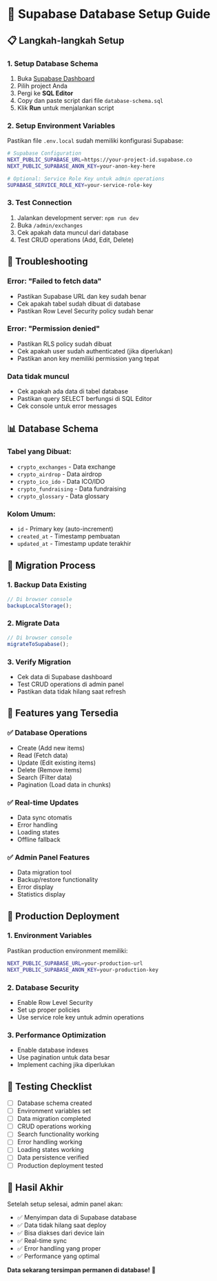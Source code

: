 # 🚀 Supabase Database Setup Guide

## 📋 **Langkah-langkah Setup**

### **1. Setup Database Schema**

1. Buka [Supabase Dashboard](https://supabase.com/dashboard)
2. Pilih project Anda
3. Pergi ke **SQL Editor**
4. Copy dan paste script dari file `database-schema.sql`
5. Klik **Run** untuk menjalankan script

### **2. Setup Environment Variables**

Pastikan file `.env.local` sudah memiliki konfigurasi Supabase:

```bash
# Supabase Configuration
NEXT_PUBLIC_SUPABASE_URL=https://your-project-id.supabase.co
NEXT_PUBLIC_SUPABASE_ANON_KEY=your-anon-key-here

# Optional: Service Role Key untuk admin operations
SUPABASE_SERVICE_ROLE_KEY=your-service-role-key
```

### **3. Test Connection**

1. Jalankan development server: `npm run dev`
2. Buka `/admin/exchanges`
3. Cek apakah data muncul dari database
4. Test CRUD operations (Add, Edit, Delete)

## 🔧 **Troubleshooting**

### **Error: "Failed to fetch data"**
- Pastikan Supabase URL dan key sudah benar
- Cek apakah tabel sudah dibuat di database
- Pastikan Row Level Security policy sudah benar

### **Error: "Permission denied"**
- Pastikan RLS policy sudah dibuat
- Cek apakah user sudah authenticated (jika diperlukan)
- Pastikan anon key memiliki permission yang tepat

### **Data tidak muncul**
- Cek apakah ada data di tabel database
- Pastikan query SELECT berfungsi di SQL Editor
- Cek console untuk error messages

## 📊 **Database Schema**

### **Tabel yang Dibuat:**
- `crypto_exchanges` - Data exchange
- `crypto_airdrop` - Data airdrop
- `crypto_ico_ido` - Data ICO/IDO
- `crypto_fundraising` - Data fundraising
- `crypto_glossary` - Data glossary

### **Kolom Umum:**
- `id` - Primary key (auto-increment)
- `created_at` - Timestamp pembuatan
- `updated_at` - Timestamp update terakhir

## 🔄 **Migration Process**

### **1. Backup Data Existing**
```javascript
// Di browser console
backupLocalStorage();
```

### **2. Migrate Data**
```javascript
// Di browser console
migrateToSupabase();
```

### **3. Verify Migration**
- Cek data di Supabase dashboard
- Test CRUD operations di admin panel
- Pastikan data tidak hilang saat refresh

## 🎯 **Features yang Tersedia**

### **✅ Database Operations**
- Create (Add new items)
- Read (Fetch data)
- Update (Edit existing items)
- Delete (Remove items)
- Search (Filter data)
- Pagination (Load data in chunks)

### **✅ Real-time Updates**
- Data sync otomatis
- Error handling
- Loading states
- Offline fallback

### **✅ Admin Panel Features**
- Data migration tool
- Backup/restore functionality
- Error display
- Statistics display

## 🚀 **Production Deployment**

### **1. Environment Variables**
Pastikan production environment memiliki:
```bash
NEXT_PUBLIC_SUPABASE_URL=your-production-url
NEXT_PUBLIC_SUPABASE_ANON_KEY=your-production-key
```

### **2. Database Security**
- Enable Row Level Security
- Set up proper policies
- Use service role key untuk admin operations

### **3. Performance Optimization**
- Enable database indexes
- Use pagination untuk data besar
- Implement caching jika diperlukan

## 📱 **Testing Checklist**

- [ ] Database schema created
- [ ] Environment variables set
- [ ] Data migration completed
- [ ] CRUD operations working
- [ ] Search functionality working
- [ ] Error handling working
- [ ] Loading states working
- [ ] Data persistence verified
- [ ] Production deployment tested

## 🎉 **Hasil Akhir**

Setelah setup selesai, admin panel akan:
- ✅ Menyimpan data di Supabase database
- ✅ Data tidak hilang saat deploy
- ✅ Bisa diakses dari device lain
- ✅ Real-time sync
- ✅ Error handling yang proper
- ✅ Performance yang optimal

**Data sekarang tersimpan permanen di database!** 🎯












